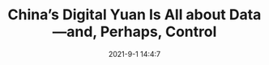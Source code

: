---
"title": "China’s Digital Yuan Is All about Data—and, Perhaps, Control"
"date": "2021-9-1 14:4:7"
"feed_name": "INDUSTRYWEEK"
"feed_website": "https://www.industryweek.com/"
"feed_rss": "https://www.industryweek.com/__rss/website-scheduled-content.xml?input=%7B%22sectionAlias%22%3A%22home%22%7D"
"link": "https://www.industryweek.com/the-economy/trade/article/21174069/chinas-digital-yuan-is-all-about-dataand-perhaps-control"
"file": "_posts/2021-1-1-5d6eda4a4cd2fe750426ad976d000f6a2f375a7f.md"
"accident": "0"
"drilling": "0"
---